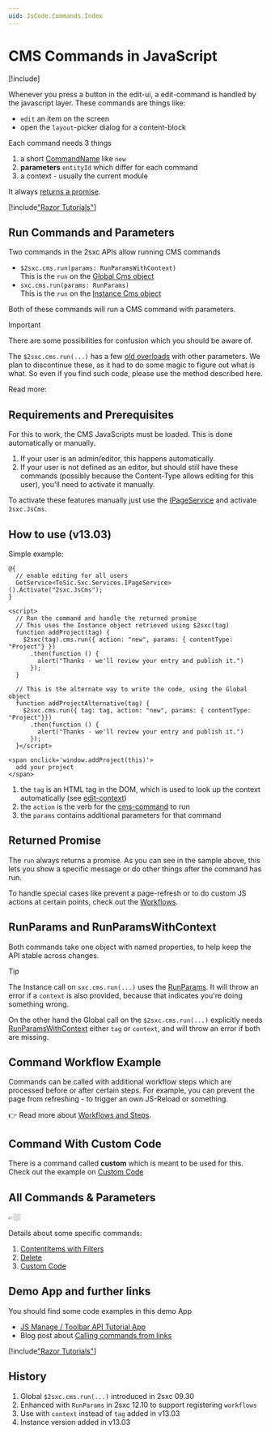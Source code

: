 ```yaml
---
uid: JsCode.Commands.Index
---
```

# CMS Commands in JavaScript

[!include[](~/pages/basics/stack/_shared-float-summary.md)]
<style>.context-box-summary .edit-custom { visibility: visible; } </style>

Whenever you press a button in the edit-ui, a edit-command is handled by the javascript layer. These commands  are things like:

* `edit` an item on the screen
* open the `layout`-picker dialog for a content-block

Each command needs 3 things

1. a short [CommandName](xref:Api.Js.SxcJs.CommandNames) like `new`
1. **parameters** `entityId` which differ for each command 
1. a context - usually the current module

It always [returns a promise](#returned-promise).


[!include["Razor Tutorials"](~/shared/tutorials/razor.md)]


## Run Commands and Parameters

Two commands in the 2sxc APIs allow running CMS commands

* `$2sxc.cms.run(params: RunParamsWithContext)`  
    This is the `run` on the [Global Cms object](xref:Api.Js.SxcJs.SxcGlobalCms)
* `sxc.cms.run(params: RunParams)`  
    This is the `run` on the [Instance Cms object](xref:Api.Js.SxcJs.SxcCms)

Both of these commands will run a CMS command with parameters. 

> [!IMPORTANT]
> There are some possibilities for confusion which you should be aware of.
> 
> The `$2sxc.cms.run(...)` has a few [old overloads](xref:JsCode.2sxcApi.Obsolete.$2sxc.CmsV9) with other parameters. 
> We plan to discontinue these, as it had to do some magic to figure out what is what.
> So even if you find such code, please use the method described here. 
> 
> Read more: [](xref:JsCode.Commands.RunVariations)


## Requirements and Prerequisites

For this to work, the CMS JavaScripts must be loaded. 
This is done automatically or manually.

1. If your user is an admin/editor, this happens automatically. 
1. If your user is not defined as an editor, but should still have these commands (possibly because the Content-Type allows editing for this user), you'll need to activate it manually. 

To activate these features manually just use the [IPageService](xref:NetCode.Razor.Services.IPageService) and activate `2sxc.JsCms`.




## How to use (v13.03)

Simple example:

```razor
@{
  // enable editing for all users
  GetService<ToSic.Sxc.Services.IPageService>().Activate("2sxc.JsCms");
}

<script>
  // Run the command and handle the returned promise
  // This uses the Instance object retrieved using $2sxc(tag)
  function addProject(tag) {
    $2sxc(tag).cms.run({ action: "new", params: { contentType: "Project"} })
      .then(function () {
        alert("Thanks - we'll review your entry and publish it.")
      });
  }

  // This is the alternate way to write the code, using the Global object
  function addProjectAlternative(tag) {
    $2sxc.cms.run({ tag: tag, action: "new", params: { contentType: "Project"}})
      .then(function () {
        alert("Thanks - we'll review your entry and publish it.")
      });
  }</script>

<span onclick='window.addProject(this)'>
  add your project
</span>

```

1. the `tag` is an HTML tag in the DOM, which is used to look up the context automatically (see [edit-context](xref:Basics.Browser.EditUx.EditContext))
1. the `action` is the verb for the [cms-command](xref:JsCode.Commands.Index) to run
1. the `params` contains additional parameters for that command



## Returned Promise

The `run` always returns a promise. 
As you can see in the sample above, this lets you show a specific message or do other things after the command has run. 

To handle special cases like prevent a page-refresh or to do custom JS actions at certain points, check out the [Workflows](xref:JsCode.Toolbars.Workflows).



## RunParams and RunParamsWithContext

Both commands take one object with named properties, to help keep the API stable across changes. 

> [!TIP]
> The Instance call on `sxc.cms.run(...)` uses the [RunParams](xref:Api.Js.SxcJs.RunParams).
> It will throw an error if a `context` is also provided, because that indicates
> you're doing something wrong. 
> 
> On the other hand the Global call on the `$2sxc.cms.run(...)` explicitly needs [RunParamsWithContext](xref:Api.Js.SxcJs.RunParamsWithContext)
> either `tag` or `context`, and will throw an error if both are missing. 





## Command Workflow Example

Commands can be called with additional workflow steps which are processed before or after certain steps. For example, you can prevent the page from refreshing - to trigger an own JS-Reload or something. 

👉 Read more about [Workflows and Steps](xref:JsCode.2sxcApi.Cms.CommandWorkflows).



## Command With Custom Code

There is a command called **custom** which is meant to be used for this. Check out the example on [Custom Code](xref:Api.Js.SxcJs.CommandCustomParams)

## All Commands & Parameters

👉🏼 [](xref:Api.Js.SxcJs.CommandNames)

Details about some specific commands: 

1. [ContentItems with Filters](xref:JsCode.Commands.ContentItems)
1. [Delete](xref:Api.Js.SxcJs.CommandDeleteParams)
1. [Custom Code](xref:Api.Js.SxcJs.CommandCustomParams)

## Demo App and further links

You should find some code examples in this demo App

* [JS Manage / Toolbar API Tutorial App](http://2sxc.org/en/apps/app/tutorial-for-the-javascript-apis-and-custom-toolbars)
* Blog post about [Calling commands from links](http://2sxc.org/en/blog/post/create-links-which-run-cms-commands-new-2sxc-8-6)


[!include["Razor Tutorials"](~/shared/tutorials/razor.md)]


## History

1. Global `$2sxc.cms.run(...)` introduced in 2sxc 09.30
1. Enhanced with `RunParams` in 2sxc 12.10 to support registering `workflows`
1. Use with `context` instead of `tag` added in v13.03
1. Instance version added in v13.03
